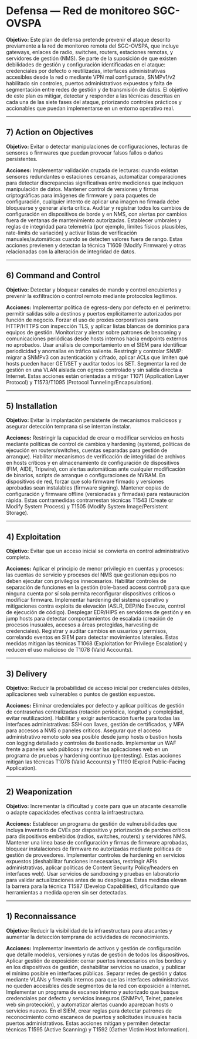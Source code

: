 # Defensa — Red de monitoreo SGC-OVSPA

**Objetivo:** Este plan de defensa pretende prevenir el ataque descrito previamente a la red de monitoreo remota del SGC-OVSPA, que incluye gateways, enlaces de radio, switches, routers, estaciones remotas, y servidores de gestión (NMS). Se parte de la suposición de que existen debilidades de gestión y configuración identificadas en el ataque: credenciales por defecto o reutilizadas, interfaces administrativas accesibles desde la red o mediante VPN mal configurada, SNMPv1/v2 habilitado sin controles, puertos administrativos expuestos y falta de segmentación entre redes de gestión y de transmisión de datos. El objetivo de este plan es mitigar, detectar y responder a las técnicas descritas en cada una de las siete fases del ataque, priorizando controles prácticos y accionables que puedan implementarse en un entorno operativo real.

---

## 7) Action on Objectives

**Objetivo:** Evitar o detectar manipulaciones de configuraciones, lecturas de sensores o firmwares que puedan provocar falsos fallos o daños persistentes.

**Acciones:** Implementar validación cruzada de lecturas: cuando existan sensores redundantes o estaciones cercanas, automatizar comparaciones para detectar discrepancias significativas entre mediciones que indiquen manipulación de datos. Mantener control de versiones y firmas criptográficas para imágenes de firmware y para paquetes de configuración, cualquier intento de aplicar una imagen no firmada debe bloquearse y generar alerta crítica. Auditar y registrar todos los cambios de configuración en dispositivos de borde y en NMS, con alertas por cambios fuera de ventanas de mantenimiento autorizadas. Establecer umbrales y reglas de integridad para telemetría (por ejemplo, límites físicos plausibles, rate-limits de variación) y activar listas de verificación manuales/automáticas cuando se detecten valores fuera de rango. Estas acciones previenen y detectan la técnica T1609 (Modify Firmware) y otras relacionadas con la alteración de integridad de datos.

---

## 6) Command and Control

**Objetivo:** Detectar y bloquear canales de mando y control encubiertos y prevenir la exfiltración o control remoto mediante protocolos legítimos.

**Acciones:** Implementar política de egress-deny por defecto en el perímetro: permitir salidas sólo a destinos y puertos explícitamente autorizados por función de negocio. Forzar el uso de proxies corporativos para HTTP/HTTPS con inspección TLS, y aplicar listas blancas de dominios para equipos de gestión. Monitorizar y alertar sobre patrones de beaconing y comunicaciones periódicas desde hosts internos hacia endpoints externos no aprobados. Usar análisis de comportamiento en el SIEM para identificar periodicidad y anomalías en tráfico saliente. Restringir y controlar SNMP: migrar a SNMPv3 con autenticación y cifrado, aplicar ACLs que limiten qué hosts pueden hacer GET/SET y auditar todos los SET. Segmentar la red de gestión en una VLAN aislada con egress controlado y sin salida directa a Internet. Estas acciones están orientadas a mitigar T1071 (Application Layer Protocol) y T1573/T1095 (Protocol Tunneling/Encapsulation).

---

## 5) Installation 

**Objetivo:** Evitar la implantación persistente de mecanismos maliciosos y asegurar detección temprana si se intentan instalar.

**Acciones:** Restringir la capacidad de crear o modificar servicios en hosts mediante políticas de control de cambios y hardening (systemd, políticas de ejecución en routers/switches, cuentas separadas para gestión de arranque). Habilitar mecanismos de verificación de integridad de archivos en hosts críticos y en almacenamiento de configuración de dispositivos (FIM, AIDE, Tripwire), con alertas automáticas ante cualquier modificación de binarios, scripts de arranque o configuraciones de NVRAM. En dispositivos de red, forzar que solo firmware firmado y versiones aprobadas sean instalables (firmware signing). Mantener copias de configuración y firmware offline (versionadas y firmadas) para restauración rápida. Estas contramedidas contrarrestan técnicas T1543 (Create or Modify System Process) y T1505 (Modify System Image/Persistent Storage).

---

## 4) Exploitation 

**Objetivo:** Evitar que un acceso inicial se convierta en control administrativo completo.

**Acciones:** Aplicar el principio de menor privilegio en cuentas y procesos: las cuentas de servicio y procesos del NMS que gestionan equipos no deben ejecutar con privilegios innecesarios. Habilitar controles de separación de funciones en la gestión (role-based access control) para que ninguna cuenta por sí sola permita reconfigurar dispositivos críticos o modificar firmware. Implementar hardening del sistema operativo y mitigaciones contra exploits de elevación (ASLR, DEP/No Execute, control de ejecución de código). Desplegar EDR/HIPS en servidores de gestión y en jump hosts para detectar comportamientos de escalada (creación de procesos inusuales, accesos a áreas protegidas, harvesting de credenciales). Registrar y auditar cambios en usuarios y permisos, correlando eventos en SIEM para detectar movimientos laterales. Estas medidas mitigan las técnicas T1068 (Exploitation for Privilege Escalation) y reducen el uso malicioso de T1078 (Valid Accounts).

---

## 3) Delivery 

**Objetivo:** Reducir la probabilidad de acceso inicial por credenciales débiles, aplicaciones web vulnerables o puntos de gestión expuestos.

**Acciones:** Eliminar credenciales por defecto y aplicar políticas de gestión de contraseñas centralizadas (rotación periódica, longitud y complejidad, evitar reutilización). Habilitar y exigir autenticación fuerte para todas las interfaces administrativas: SSH con llaves, gestión de certificados, y MFA para accesos a NMS o paneles críticos. Asegurar que el acceso administrativo remoto solo sea posible desde jump hosts o bastion hosts con logging detallado y controles de bastionado. Implementar un WAF frente a paneles web públicos y revisar las aplicaciones web en un programa de pruebas y hardening continuo (pentesting). Estas acciones mitigan las técnicas T1078 (Valid Accounts) y T1190 (Exploit Public-Facing Application).


---

## 2) Weaponization 

**Objetivo:** Incrementar la dificultad y coste para que un atacante desarrolle o adapte capacidades efectivas contra la infraestructura.

**Acciones:** Establecer un programa de gestión de vulnerabilidades que incluya inventario de CVEs por dispositivo y priorización de parches críticos para dispositivos embebidos (radios, switches, routers) y servidores NMS. Mantener una línea base de configuración y firmas de firmware aprobadas, bloquear instalaciones de firmware no autorizadas mediante políticas de gestión de proveedores. Implementar controles de hardening en servicios expuestos (deshabilitar funciones innecesarias, restringir APIs administrativas, aplicar políticas de Content Security Policy/headers en interfaces web). Usar servicios de sandboxing y pruebas en laboratorio para validar actualizaciones antes de su despliegue. Estas medidas elevan la barrera para la técnica T1587 (Develop Capabilities), dificultando que herramientas a medida operen sin ser detectadas.

---

## 1) Reconnaissance 

**Objetivo:** Reducir la visibilidad de la infraestructura para atacantes y aumentar la detección temprana de actividades de reconocimiento.

**Acciones:** Implementar inventario de activos y gestión de configuración que detalle modelos, versiones y rutas de gestión de todos los dispositivos. Aplicar gestión de exposición: cerrar puertos innecesarios en los bordes y en los dispositivos de gestión, deshabilitar servicios no usados, y publicar el mínimo posible en interfaces públicas. Separar redes de gestión y datos mediante VLANs y firewalls internos para que las interfaces administrativas no queden accesibles desde segmentos de la red con exposición a Internet. Implementar un programa de escaneo interno y autorizado que busque credenciales por defecto y servicios inseguros (SNMPv1, Telnet, paneles web sin protección), y automatizar alertas cuando aparezcan hosts o servicios nuevos. En el SIEM, crear reglas para detectar patrones de reconocimiento como escaneos de puertos y solicitudes inusuales hacia puertos administrativos. Estas acciones mitigan y permiten detectar técnicas T1595 (Active Scanning) y T1592 (Gather Victim Host Information).
